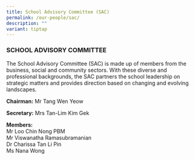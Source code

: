 ```yaml
---
title: School Advisory Committee (SAC)
permalink: /our-people/sac/
description: ""
variant: tiptap
---
```

<h3>SCHOOL ADVISORY COMMITTEE</h3>
<p>The&nbsp;School Advisory Committee (SAC)&nbsp;is made up of members from
the business, social and community sectors. With these diverse and professional
backgrounds, the SAC partners the school leadership on strategic matters
and provides direction based on changing and evolving landscapes.</p>
<p><strong>Chairman:</strong>&nbsp;Mr Tang Wen Yeow</p>
<p><strong>Secretary:</strong>&nbsp;Mrs Tan-Lim Kim Gek</p>
<p><strong>Members:</strong> 
<br>Mr Loo Chin Nong PBM
<br>Mr Viswanatha Ramasubramanian
<br>Dr Charissa Tan Li Pin
<br>Ms Nana Wong
<br>
</p>
<p></p>
<p></p>